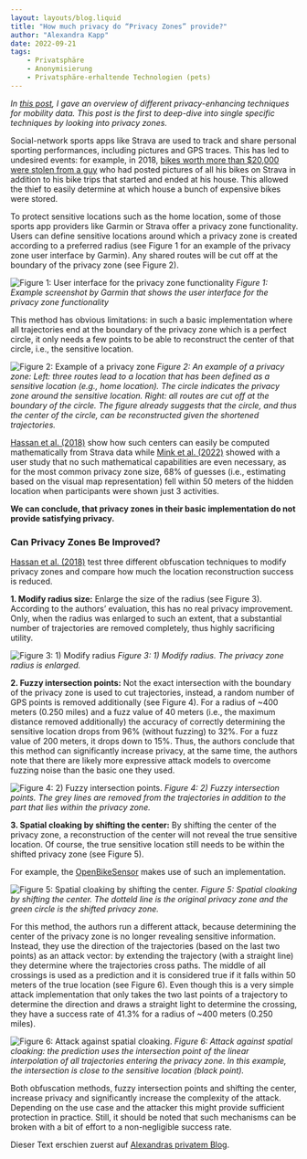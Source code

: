 ```yaml
---
layout: layouts/blog.liquid
title: "How much privacy do “Privacy Zones” provide?"
author: "Alexandra Kapp"
date: 2022-09-21
tags: 
    - Privatsphäre
    - Anonymisierung
    - Privatsphäre-erhaltende Technologien (pets)
---
```


_In [this post](https://www.freemove.space/blog/privacy-preserving-techniques/), I gave an overview of different privacy-enhancing techniques for mobility data. This post is the first to deep-dive into single specific techniques by looking into privacy zones._

Social-network sports apps like Strava are used to track and share personal sporting performances, including pictures and GPS traces. This has led to undesired events: for example, in 2018, [bikes worth more than $20,000 were stolen from a guy](https://cyclingmagazine.ca/sections/news/thieves-allegedly-use-strava-to-help-steal-cyclists-21000-bike-collection/) who had posted pictures of all his bikes on Strava in addition to his bike trips that started and ended at his house. This allowed the thief to easily determine at which house a bunch of expensive bikes were stored.

To protect sensitive locations such as the home location, some of those sports app providers like Garmin or Strava offer a privacy zone functionality. Users can define sensitive locations around which a privacy zone is created according to a preferred radius (see Figure 1 for an example of the privacy zone user interface by Garmin). Any shared routes will be cut off at the boundary of the privacy zone (see Figure 2).

![Figure 1: User interface for the privacy zone functionality](/assets/images/blog/figure1_privacy_zone.webp)
_Figure 1: Example screenshot by Garmin that shows the user interface for the privacy zone functionality_

This method has obvious limitations: in such a basic implementation where all trajectories end at the boundary of the privacy zone which is a perfect circle, it only needs a few points to be able to reconstruct the center of that circle, i.e., the sensitive location.

![Figure 2: Example of a privacy zone](/assets/images/blog/Figure2_privacy_zone.webp)
_Figure 2: An example of a privacy zone: Left: three routes lead to a location that has been defined as a sensitive location (e.g., home location). The circle indicates the privacy zone around the sensitive location. Right: all routes are cut off at the boundary of the circle. The figure already suggests that the circle, and thus the center of the circle, can be reconstructed given the shortened trajectories._

[Hassan et al. (2018)](https://www.usenix.org/system/files/conference/usenixsecurity18/sec18-hassan_0.pdf) show how such centers can easily be computed mathematically from Strava data while [Mink et al. (2022)](https://jaronm.ink/assets/pdf/papers/users-can-deduce_chi22.pdf) showed with a user study that no such mathematical capabilities are even necessary, as for the most common privacy zone size, 68% of guesses (i.e., estimating based on the visual map representation) fell within 50 meters of the hidden location when participants were shown just 3 activities.

**We can conclude, that privacy zones in their basic implementation do not provide satisfying privacy.**

### Can Privacy Zones Be Improved?

[Hassan et al. (2018)](https://www.usenix.org/system/files/conference/usenixsecurity18/sec18-hassan_0.pdf) test three different obfuscation techniques to modify privacy zones and compare how much the location reconstruction success is reduced.

**1. Modify radius size:** Enlarge the size of the radius (see Figure 3). According to the authors’ evaluation, this has no real privacy improvement. Only, when the radius was enlarged to such an extent, that a substantial number of trajectories are removed completely, thus highly sacrificing utility.


![Figure 3: 1) Modify radius](/assets/images/blog/Figure3_modify_radius.png)
_Figure 3: 1) Modify radius. The privacy zone radius is enlarged._

**2. Fuzzy intersection points:** Not the exact intersection with the boundary of the privacy zone is used to cut trajectories, instead, a random number of GPS points is removed additionally (see Figure 4). For a radius of ~400 meters (0.250 miles) and a fuzz value of 40 meters (i.e., the maximum distance removed additionally) the accuracy of correctly determining the sensitive location drops from 96% (without fuzzing) to 32%. For a fuzz value of 200 meters, it drops down to 15%. Thus, the authors conclude that this method can significantly increase privacy, at the same time, the authors note that there are likely more expressive attack models to overcome fuzzing noise than the basic one they used.

![Figure 4: 2) Fuzzy intersection points.](/assets/images/blog/Figure4_fuzzy_intersection_points.png)
_Figure 4: 2) Fuzzy intersection points. The grey lines are removed from the trajectories in addition to the part that lies within the privacy zone._

**3. Spatial cloaking by shifting the center:** By shifting the center of the privacy zone, a reconstruction of the center will not reveal the true sensitive location. Of course, the true sensitive location still needs to be within the shifted privacy zone (see Figure 5).

For example, the [OpenBikeSensor](https://www.openbikesensor.org/en/docs/user-guide/privacy-zones/) makes use of such an implementation.


![Figure 5: Spatial cloaking by shifting the center.](/assets/images/blog/Figure5_spatial_cloaking.png)
_Figure 5: Spatial cloaking by shifting the center. The dotteld line is the original privacy zone and the green circle is the shifted privacy zone._

For this method, the authors run a different attack, because determining the center of the privacy zone is no longer revealing sensitive information. Instead, they use the direction of the trajectories (based on the last two points) as an attack vector: by extending the trajectory (with a straight line) they determine where the trajectories cross paths. The middle of all crossings is used as a prediction and it is considered true if it falls within 50 meters of the true location (see Figure 6).
Even though this is a very simple attack implementation that only takes the two last points of a trajectory to determine the direction and draws a straight light to determine the crossing, they have a success rate of 41.3% for a radius of ~400 meters (0.250 miles).

![Figure 6: Attack against spatial cloaking.](/assets/images/blog/Figure6_attack_against_spatial_cloaking.png)
_Figure 6: Attack against spatial cloaking: the prediction uses the intersection point of the linear interpolation of all trajectories entering the privacy zone. In this example, the intersection is close to the sensitive location (black point)._

Both obfuscation methods, fuzzy intersection points and shifting the center, increase privacy and significantly increase the complexity of the attack. Depending on the use case and the attacker this might provide sufficient protection in practice. Still, it should be noted that such mechanisms can be broken with a bit of effort to a non-negligible success rate.

Dieser Text erschien zuerst auf [Alexandras privatem Blog](https://alexandrakapp.blog/).